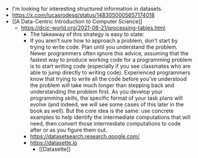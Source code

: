 - I'm looking for interesting structured information in datasets.
- https://x.com/lucasrodesg/status/1483050005657174018
- [[A Data-Centric Introduction to Computer Science]]
	- https://dcic-world.org/2021-08-21/processing-tables.html
		- The takeaway of this strategy is easy to state:
		- If you aren’t sure how to approach a problem, don’t start by trying to write code. Plan until you understand the problem.
			Newer programmers often ignore this advice, assuming that the fastest way to produce working code for a programming problem is to start writing code (especially if you see classmates who are able to jump directly to writing code). Experienced programmers know that trying to write all the code before you’ve understood the problem will take much longer than stepping back and understanding the problem first. As you develop your programming skills, the specific format of your task plans will evolve (and indeed, we will see some cases of this later in the book as well). But the core idea is the same: use concrete examples to help identify the intermediate computations that will need, then convert those intermediate computations to code after or as you figure them out.
		- https://datasetsearch.research.google.com/
		- https://datasette.io 
			- [[Datasette]]

